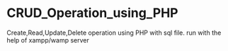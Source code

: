 # CRUD_Operation_using_PHP

Create,Read,Update,Delete operation using PHP with sql file.
run with the help of xampp/wamp server
